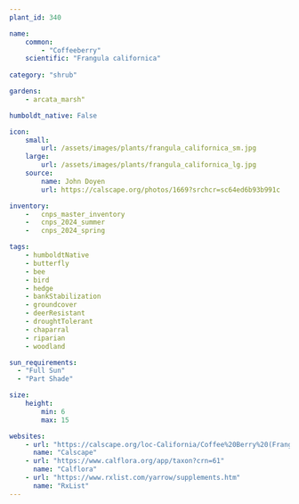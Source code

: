 ```yaml
---
plant_id: 340

name: 
    common: 
        - "Coffeeberry"     
    scientific: "Frangula californica" 
 
category: "shrub"

gardens: 
    - arcata_marsh"

humboldt_native: False

icon: 
    small: 
        url: /assets/images/plants/frangula_californica_sm.jpg  
    large: 
        url: /assets/images/plants/frangula_californica_lg.jpg  
    source: 
        name: John Doyen 
        url: https://calscape.org/photos/1669?srchcr=sc64ed6b93b991c

inventory: 
    -   cnps_master_inventory
    -   cnps_2024_summer
    -   cnps_2024_spring

tags:
    - humboldtNative
    - butterfly
    - bee
    - bird
    - hedge
    - bankStabilization
    - groundcover
    - deerResistant
    - droughtTolerant
    - chaparral
    - riparian
    - woodland

sun_requirements:
  - "Full Sun"
  - "Part Shade"

size:
    height: 
        min: 6
        max: 15

websites:
    - url: "https://calscape.org/loc-California/Coffee%20Berry%20(Frangula%20californica)"
      name: "Calscape"
    - url: "https://www.calflora.org/app/taxon?crn=61"
      name: "Calflora"
    - url: "https://www.rxlist.com/yarrow/supplements.htm"
      name: "RxList"
---
```


